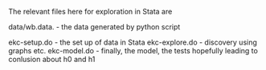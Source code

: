 The relevant files here for exploration in Stata are 

data/wb.data. - the data generated by python script

ekc-setup.do - the set up of data in Stata
ekc-explore.do - discovery using graphs etc. 
ekc-model.do - finally, the model, the tests hopefully leading to conlusion about h0 and h1
